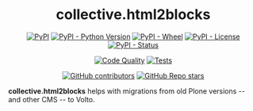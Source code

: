 <h1 align="center">collective.html2blocks</h1>

<div align="center">

[![PyPI](https://img.shields.io/pypi/v/collective.html2blocks)](https://pypi.org/project/collective.html2blocks/)
[![PyPI - Python Version](https://img.shields.io/pypi/pyversions/collective.html2blocks)](https://pypi.org/project/collective.html2blocks/)
[![PyPI - Wheel](https://img.shields.io/pypi/wheel/collective.html2blocks)](https://pypi.org/project/collective.html2blocks/)
[![PyPI - License](https://img.shields.io/pypi/l/collective.html2blocks)](https://pypi.org/project/collective.html2blocks/)
[![PyPI - Status](https://img.shields.io/pypi/status/collective.html2blocks)](https://pypi.org/project/collective.html2blocks/)


[![Code Quality](https://github.com/collective/collective.html2blocks/actions/workflows/qa.yml/badge.svg)](https://github.com/collective/collective.html2blocks/actions/workflows/qa.yml)
[![Tests](https://github.com/collective/collective.html2blocks/actions/workflows/test.yml/badge.svg)](https://github.com/collective/collective.html2blocks/actions/workflows/test.yml)

[![GitHub contributors](https://img.shields.io/github/contributors/collective/collective.html2blocks)](https://github.com/collective/collective.html2blocks)
[![GitHub Repo stars](https://img.shields.io/github/stars/collective/collective.html2blocks?style=social)](https://github.com/collective/collective.html2blocks)

</div>

**collective.html2blocks** helps with migrations from old Plone versions -- and other CMS -- to Volto.

